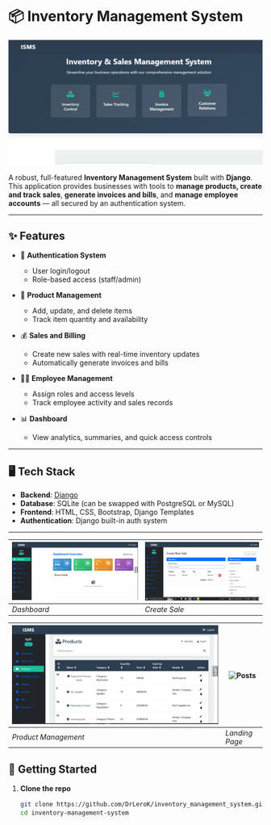 # 📦 Inventory Management System

![ISMS Screenshot](screenshots/landingpage.PNG)

A robust, full-featured **Inventory Management System** built with **Django**. This application provides businesses with tools to **manage products, create and track sales**, **generate invoices and bills**, and **manage employee accounts** — all secured by an authentication system.

---

## ✨ Features

- 🔐 **Authentication System**
  - User login/logout
  - Role-based access (staff/admin)
  
- 🛒 **Product Management**
  - Add, update, and delete items
  - Track item quantity and availability

- 💰 **Sales and Billing**
  - Create new sales with real-time inventory updates
  - Automatically generate invoices and bills

- 👨‍💼 **Employee Management**
  - Assign roles and access levels
  - Track employee activity and sales records

- 📊 **Dashboard**
  - View analytics, summaries, and quick access controls

---

## 🖥️ Tech Stack

- **Backend**: [Django](https://www.djangoproject.com/)
- **Database**: SQLite (can be swapped with PostgreSQL or MySQL)
- **Frontend**: HTML, CSS, Bootstrap, Django Templates
- **Authentication**: Django built-in auth system

---

| ![Dashboard](screenshots/dashboard.PNG) | ![Create Sale](screenshots/create_sale.PNG) |
|-----------------------------------------|---------------------------------------------|
| *Dashboard*                             | *Create Sale*                               |

| ![Login](screenshots/product_management.PNG) | ![Posts](screenshots/landing_page.PNG)  |
|----------------------------------------------|-----------------------------------------|
| *Product Management*                         | *Landing Page*                           |


## 🚀 Getting Started

1. **Clone the repo**
   ```bash
   git clone https://github.com/DrLeroK/inventory_management_system.git
   cd inventory-management-system

